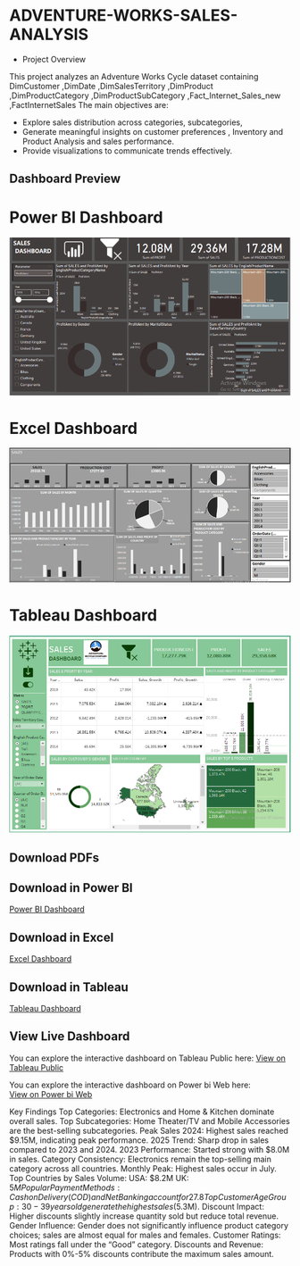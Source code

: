 # ADVENTURE-WORKS-SALES-ANALYSIS
- Project Overview
 
This project analyzes an Adventure Works Cycle dataset containing DimCustomer ,DimDate ,DimSalesTerritory ,DimProduct ,DimProductCategory ,DimProductSubCategory ,Fact_Internet_Sales_new ,FactInternetSales 
The main objectives are:  

- Explore sales distribution across categories, subcategories,
-  Generate meaningful insights on customer preferences , Inventory and Product Analysis and sales performance.
- Provide visualizations to communicate trends effectively. 
## Dashboard Preview
# Power BI Dashboard
![Power BI Dashboard](AdventureWorksPowerBi.png)

# Excel Dashboard
![Excel Dashboard](Adventure%20Works%20Dashboard%20Excel.png)


# Tableau Dashboard
![Tableau Dashboard](Adventure%20Works%20Tableau.png)

## Download PDFs
## Download in Power BI
[Power BI Dashboard](AdventureWorksPowerBi.pdf)

## Download in Excel
[Excel Dashboard](Adventure%20Works%20Dashboard%20Excel.pdf)

## Download in Tableau
[Tableau Dashboard](Adventure%20Works%20Tableau.pdf)

## View Live Dashboard

You can explore the interactive dashboard on Tableau Public here: 
[View on Tableau Public](https://public.tableau.com/app/profile/sumit.sharma1352/viz/Adventure_Works_Sales_Analysis/Dashboard)


You can explore the interactive dashboard on Power bi Web here:  
[View on Power bi Web](https://app.powerbi.com/view?r=eyJrIjoiN2RlOWQ0MmEtN2JkYy00ODZiLTgzODYtYTgwYzg2MzQwOTQyIiwidCI6IjZmNWEzYzBiLWNmYTgtNDg4ZC1hNDNjLTQ3MzljN2MwMmNiYiJ9)


Key Findings
Top Categories: Electronics and Home & Kitchen dominate overall sales.
Top Subcategories: Home Theater/TV and Mobile Accessories are the best-selling subcategories.
Peak Sales 2024: Highest sales reached $9.15M, indicating peak performance.
2025 Trend: Sharp drop in sales compared to 2023 and 2024.
2023 Performance: Started strong with $8.0M in sales.
Category Consistency: Electronics remain the top-selling main category across all countries.
Monthly Peak: Highest sales occur in July.
Top Countries by Sales Volume:
  USA: $8.2M
  UK: $5M
Popular Payment Methods: Cash on Delivery (COD) and Net Banking account for 27.8% of transactions.
Top Customer Age Group: 30-39 years old generate the highest sales ($5.3M).
Discount Impact: Higher discounts slightly increase quantity sold but reduce total revenue.
Gender Influence: Gender does not significantly influence product category choices; sales are almost equal for males and females.
Customer Ratings: Most ratings fall under the “Good” category.
Discounts and Revenue: Products with 0%-5% discounts contribute the maximum sales amount.
